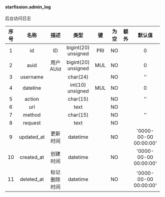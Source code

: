 #### starfission.admin_log 
后台访问日志

| 序号 | 名称 | 描述 | 类型 | 键 | 为空 | 额外 | 默认值 |
| :--: | :--: | :--: | :--: | :--: | :--: | :--: | :--: |
| 1 | id | ID | bigint(20) unsigned | PRI | NO |  | 0 |
| 2 | auid | 用户AUid | bigint(20) unsigned | MUL | NO |  | 0 |
| 3 | username |  | char(24) |  | NO |  | '' |
| 4 | dateline |  | int(10) unsigned | MUL | NO |  | 0 |
| 5 | action |  | char(15) |  | NO |  | '' |
| 6 | url |  | text |  | NO |  |  |
| 7 | method |  | char(15) |  | NO |  | '' |
| 8 | request |  | text |  | NO |  |  |
| 9 | updated_at | 更新时间 | datetime |  | NO |  | '0000-00-00 00:00:00' |
| 10 | created_at | 创建时间 | datetime |  | NO |  | '0000-00-00 00:00:00' |
| 11 | deleted_at | 标记删除时间 | datetime |  | NO |  | '0000-00-00 00:00:00' |
